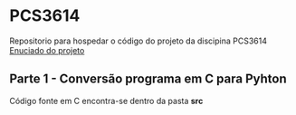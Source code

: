 # PCS3614
Repositorio para hospedar o código do projeto da discipina PCS3614 <br>
<a href="https://ae4.tidia-ae.usp.br/access/content/group/6fd61377-f0c3-4413-8378-5eddeea0a6df/Projeto/Projeto%20-%20Servidor%20Web.pdf">Enuciado do projeto<a/>
## Parte 1 - Conversão programa em C para Pyhton
Código fonte em C encontra-se dentro da pasta **src**
